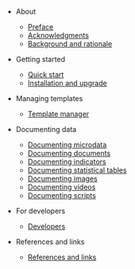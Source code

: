 * About

    * [Preface](about.md)
    * [Acknowledgments](about.md#acknowledgements)
    * [Background and rationale](about.md#background)


* Getting started

    * [Quick start](quick-start.md)
    * [Installation and upgrade](installation.md)

* Managing templates

   * [Template manager](managing_templates.md)

* Documenting data

    * [Documenting microdata](template-manager/microdata.md)
    * [Documenting documents](template-manager/document.md)
    * [Documenting indicators](template-manager/indicator.md)
    * [Documenting statistical tables](template-manager/table.md)
    * [Documenting images](template-manager/image.md)
    * [Documenting videos](template-manager/video.md)
    * [Documenting scripts](template-manager/script.md)


* For developers
    * [Developers](developers.md)


* References and links

    * [References and links](references.md)
